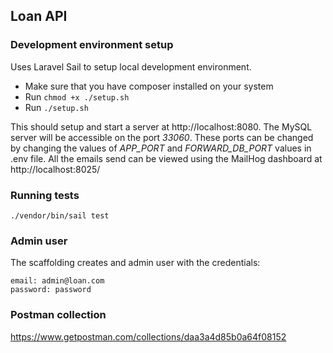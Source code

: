 ## Loan API

### Development environment setup
Uses Laravel Sail to setup local development environment. 
- Make sure that you have composer installed on your system
- Run ```chmod +x ./setup.sh```
- Run ```./setup.sh```  

This should setup and start a server at http://localhost:8080. The MySQL server will be accessible on the port *33060*. These ports can be changed by changing the values of *APP_PORT* and *FORWARD_DB_PORT* values in .env file. All the emails send can be viewed using the MailHog dashboard at http://localhost:8025/  

### Running tests
```
./vendor/bin/sail test
```

### Admin user
The scaffolding creates and admin user with the credentials:  
```
email: admin@loan.com  
password: password
```

### Postman collection
https://www.getpostman.com/collections/daa3a4d85b0a64f08152
